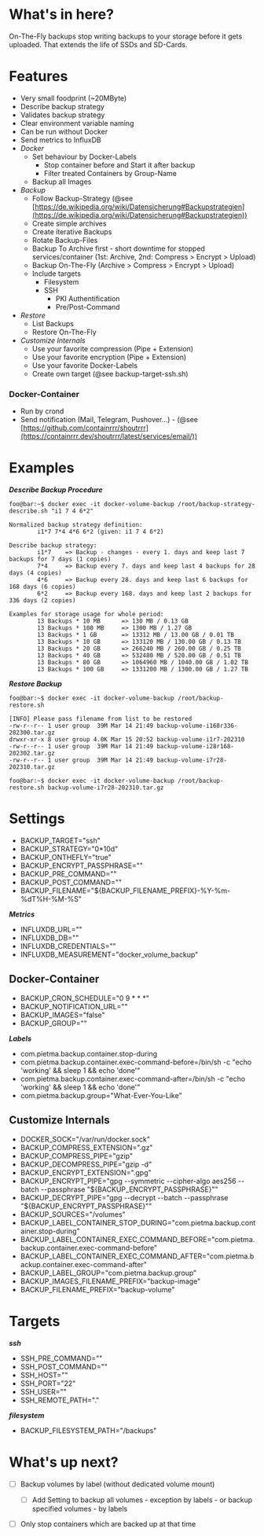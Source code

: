# What's in here?

On-The-Fly backups stop writing backups to your storage before it gets uploaded. That extends the life of SSDs and SD-Cards.


# Features
 - Very small foodprint (~20MByte)
 - Describe backup strategy
 - Validates backup strategy
 - Clear environment variable naming
 - Can be run without Docker
 - Send metrics to InfluxDB
 - *Docker*
   - Set behaviour by Docker-Labels
     - Stop container before and Start it after backup
     - Filter treated Containers by Group-Name
   - Backup all Images   
 - *Backup*
   - Follow Backup-Strategy (@see [https://de.wikipedia.org/wiki/Datensicherung#Backupstrategien](https://de.wikipedia.org/wiki/Datensicherung#Backupstrategien))
   - Create simple archives 
   - Create iterative Backups
   - Rotate Backup-Files
   - Backup To Archive first - short downtime for stopped services/container (1st: Archive,  2nd: Compress > Encrypt > Upload)
   - Backup On-The-Fly (Archive > Compress > Encrypt > Upload)
   - Include targets
     - Filesystem 
     - SSH
       - PKI Authentification
       - Pre/Post-Command   
 - *Restore*
   - List Backups
   - Restore On-The-Fly
 - *Customize Internals*
    - Use your favorite compression (Pipe + Extension)
    - Use your favorite encryption (Pipe + Extension)
    - Use your favorite Docker-Labels
    - Create own target (@see backup-target-ssh.sh)

### Docker-Container
- Run by crond
- Send notification (Mail, Telegram, Pushover...) - (@see [https://github.com/containrrr/shoutrrr](https://containrrr.dev/shoutrrr/latest/services/email/))

# Examples

***Describe Backup Procedure***
```shell
foo@bar:~$ docker exec -it docker-volume-backup /root/backup-strategy-describe.sh "i1 7 4 6*2"

Normalized backup strategy definition:
        i1*7 7*4 4*6 6*2 (given: i1 7 4 6*2)

Describe backup strategy:
        i1*7    => Backup - changes - every 1. days and keep last 7 backups for 7 days (1 copies)
        7*4     => Backup every 7. days and keep last 4 backups for 28 days (4 copies)
        4*6     => Backup every 28. days and keep last 6 backups for 168 days (6 copies)
        6*2     => Backup every 168. days and keep last 2 backups for 336 days (2 copies)

Examples for storage usage for whole period:
        13 Backups * 10 MB      => 130 MB / 0.13 GB
        13 Backups * 100 MB     => 1300 MB / 1.27 GB
        13 Backups * 1 GB       => 13312 MB / 13.00 GB / 0.01 TB
        13 Backups * 10 GB      => 133120 MB / 130.00 GB / 0.13 TB
        13 Backups * 20 GB      => 266240 MB / 260.00 GB / 0.25 TB
        13 Backups * 40 GB      => 532480 MB / 520.00 GB / 0.51 TB
        13 Backups * 80 GB      => 1064960 MB / 1040.00 GB / 1.02 TB
        13 Backups * 100 GB     => 1331200 MB / 1300.00 GB / 1.27 TB
```

***Restore Backup***
```shell
foo@bar:~$ docker exec -it docker-volume-backup /root/backup-restore.sh

[INFO] Please pass filename from list to be restored
-rw-r--r-- 1 user group  39M Mar 14 21:49 backup-volume-i168r336-202300.tar.gz
drwxr-xr-x 8 user group 4.0K Mar 15 20:52 backup-volume-i1r7-202310
-rw-r--r-- 1 user group  39M Mar 14 21:49 backup-volume-i28r168-202302.tar.gz
-rw-r--r-- 1 user group  39M Mar 14 21:49 backup-volume-i7r28-202310.tar.gz

foo@bar:~$ docker exec -it docker-volume-backup /root/backup-restore.sh backup-volume-i7r28-202310.tar.gz
```

# Settings

 - BACKUP_TARGET="ssh"
 - BACKUP_STRATEGY="0*10d"
 - BACKUP_ONTHEFLY="true"
 - BACKUP_ENCRYPT_PASSPHRASE=""
 - BACKUP_PRE_COMMAND=""
 - BACKUP_POST_COMMAND=""
 - BACKUP_FILENAME="${BACKUP_FILENAME_PREFIX}-%Y-%m-%dT%H-%M-%S"

***Metrics***

 - INFLUXDB_URL=""
 - INFLUXDB_DB=""
 - INFLUXDB_CREDENTIALS=""
 - INFLUXDB_MEASUREMENT="docker_volume_backup"

## Docker-Container

 - BACKUP_CRON_SCHEDULE="0 9 * * *" 
 - BACKUP_NOTIFICATION_URL=""
 - BACKUP_IMAGES="false"
 - BACKUP_GROUP=""

***Labels***

 - com.pietma.backup.container.stop-during
 - com.pietma.backup.container.exec-command-before=/bin/sh -c "echo 'working' && sleep 1 &&  echo 'done'"
 - com.pietma.backup.container.exec-command-after=/bin/sh -c "echo 'working' && sleep 1 &&  echo 'done'"
 - com.pietma.backup.group="What-Ever-You-Like"

## Customize Internals

 - DOCKER_SOCK="/var/run/docker.sock"
 - BACKUP_COMPRESS_EXTENSION=".gz"
 - BACKUP_COMPRESS_PIPE="gzip"
 - BACKUP_DECOMPRESS_PIPE="gzip -d"
 - BACKUP_ENCRYPT_EXTENSION=".gpg"
 - BACKUP_ENCRYPT_PIPE="gpg --symmetric --cipher-algo aes256 --batch --passphrase \"${BACKUP_ENCRYPT_PASSPHRASE}\""
 - BACKUP_DECRYPT_PIPE="gpg --decrypt --batch --passphrase \"${BACKUP_ENCRYPT_PASSPHRASE}\""
 - BACKUP_SOURCES="/volumes"
 - BACKUP_LABEL_CONTAINER_STOP_DURING="com.pietma.backup.container.stop-during"
 - BACKUP_LABEL_CONTAINER_EXEC_COMMAND_BEFORE="com.pietma.backup.container.exec-command-before"
 - BACKUP_LABEL_CONTAINER_EXEC_COMMAND_AFTER="com.pietma.backup.container.exec-command-after"
 - BACKUP_LABEL_GROUP="com.pietma.backup.group"		
 - BACKUP_IMAGES_FILENAME_PREFIX="backup-image"
 - BACKUP_FILENAME_PREFIX="backup-volume"

# Targets

***ssh***

 - SSH_PRE_COMMAND=""
 - SSH_POST_COMMAND=""
 - SSH_HOST=""
 - SSH_PORT="22"
 - SSH_USER=""
 - SSH_REMOTE_PATH="."
 
***filesystem***

 - BACKUP_FILESYSTEM_PATH="/backups"
 
 # What's up next?
  - [ ] Backup volumes by label (without dedicated volume mount)
    - [ ] Add Setting to backup all volumes - exception by labels - or backup specified volumes - by labels
  - [ ] Only stop containers which are backed up at that time 
  
  
  
